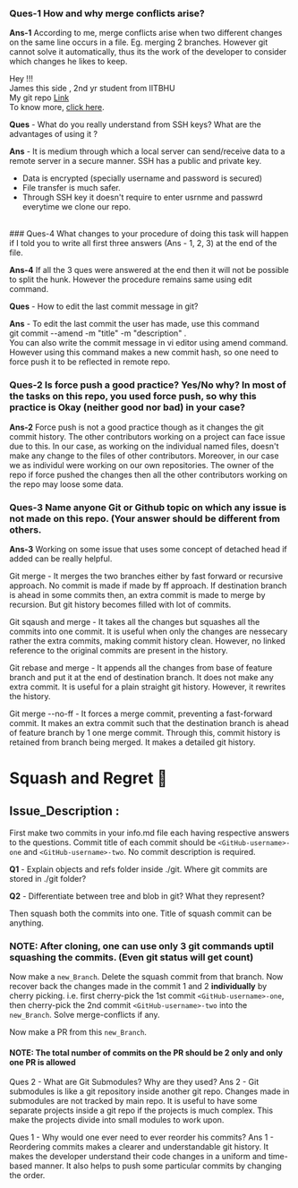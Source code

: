 ### Ques-1 How and why merge conflicts arise?

**Ans-1** According to me, merge conflicts arise when two different changes on the same line occurs in a file. Eg. merging 2 branches. However git cannot solve it automatically, thus its the work of the developer to consider which changes he likes to keep.

Hey !!! <br/>
James this side , 2nd yr student from IITBHU <br/>
My git repo <a href = "https://github.com/james3gh/go-git-jt">Link</a> <br/>
To know more, <a href = "https://github.com/james3gh">click here</a>.

**Ques** - What do you really understand from SSH keys? What are the advantages of using it ?

**Ans** - It is medium through which a local server can send/receive data to a remote server in a secure manner. SSH has a public and private key.

- Data is encrypted (specially username and password is secured)
- File transfer is much safer.
- Through SSH key it doesn't require to enter usrnme and passwrd everytime we clone our repo.

<br />
### Ques-4 What changes to your procedure of doing this task will happen if I told you to write all first three answers (Ans - 1, 2, 3) at the end of the file.

**Ans-4** If all the 3 ques were answered at the end then it will not be possible to split the hunk. However the procedure remains same using edit command.

**Ques** - How to edit the last commit message in git?

**Ans** - To edit the last commit the user has made, use this command <br />
git commit --amend -m "title" -m "description" . <br />
You can also write the commit message in vi editor using amend command.
However using this command makes a new commit hash, so one need to force push it to be reflected in remote repo.

### Ques-2 Is force push a good practice? Yes/No why? In most of the tasks on this repo, you used force push, so why this practice is Okay (neither good nor bad) in your case?

**Ans-2** Force push is not a good practice though as it changes the git commit history. The other contributors working on a project can face issue due to this.
In our case, as working on the individual named files, doesn't make any change to the files of other contributors. Moreover, in our case we as individul were working on our own repositories. The owner of the repo if force pushed the changes then all the other contributors working on the repo may loose some data.

### Ques-3 Name anyone Git or Github topic on which any issue is not made on this repo. (Your answer should be different from others.

**Ans-3** Working on some issue that uses some concept of detached head if added can be really helpful.

Git merge - It merges the two branches either by fast forward or recursive approach. No commit is made if made by ff approach. If destination branch is ahead in some commits then, an extra commit is made to merge by recursion. But git history becomes filled with lot of commits.

Git sqaush and merge - It takes all the changes but squashes all the commits into one commit. It is useful when only the changes are nessecary rather the extra commits, making commit history clean. However, no linked reference to the original commits are present in the history.

Git rebase and merge - It appends all the changes from base of feature branch and put it at the end of destination branch. It does not make any extra commit. It is useful for a plain straight git history. However, it rewrites the history.

Git merge --no-ff - It forces a merge commit, preventing a fast-forward commit. It makes an extra commit such that the destination branch is ahead of feature branch by 1 one merge commit. Through this, commit history is retained from branch being merged. It makes a detailed git history.

# Squash and Regret 🙂

## Issue_Description :

First make two commits in your info.md file each having respective answers to the questions. Commit title of each commit should be `<GitHub-username>-one` and `<GitHub-username>-two`. No commit description is required.

**Q1** - Explain objects and refs folder inside ./git. Where git commits are stored in ./git folder?

**Q2** - Differentiate between tree and blob in git? What they represent?

Then squash both the commits into one. Title of squash commit can be anything.

### NOTE: After cloning, one can use only 3 git commands uptil squashing the commits. (Even git status will get count)

Now make a `new_Branch`. Delete the squash commit from that branch.
Now recover back the changes made in the commit 1 and 2 **individually** by cherry picking. i.e. first cherry-pick the 1st commit `<GitHub-username>-one`, then cherry-pick the 2nd commit `<GitHub-username>-two` into the `new_Branch`. Solve merge-conflicts if any.

Now make a PR from this `new_Branch`.

#### NOTE: The total number of commits on the PR should be 2 only and only one PR is allowed

Ques 2 - What are Git Submodules? Why are they used?
Ans 2 - Git submodules is like a git repository inside another git repo. Changes made in submodules are not tracked by main repo. It is useful to have some separate projects inside a git repo if the projects is much complex. This make the projects divide into small modules to work upon.

Ques 1 - Why would one ever need to ever reorder his commits?
Ans 1 - Reordering commits makes a clearer and understandable git history. It makes the developer understand their code changes in a uniform and time-based manner. It also helps to push some particular commits by changing the order.
